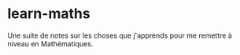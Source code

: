 # learn-maths
Une suite de notes sur les choses que j'apprends pour me remettre à niveau en Mathématiques.
